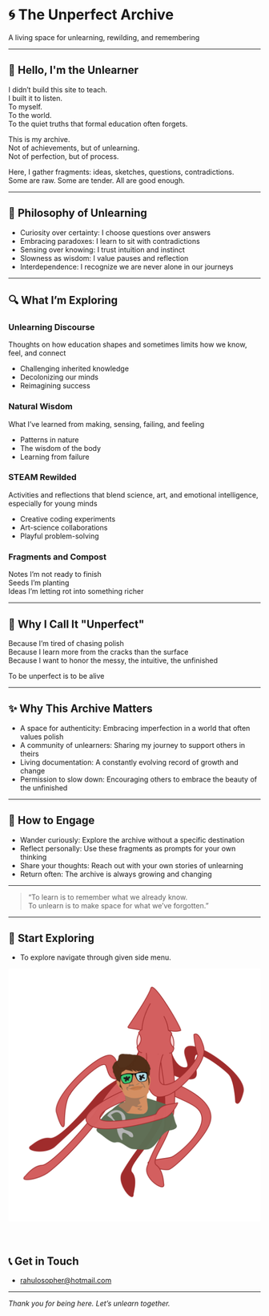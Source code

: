 # 🌀 The Unperfect Archive  
A living space for unlearning, rewilding, and remembering

---

## 🌱 Hello, I'm the Unlearner  
I didn’t build this site to teach.  
I built it to listen.  
To myself.  
To the world.  
To the quiet truths that formal education often forgets.

This is my archive.  
Not of achievements, but of unlearning.  
Not of perfection, but of process.

Here, I gather fragments: ideas, sketches, questions, contradictions.  
Some are raw. Some are tender. All are good enough.

---

## 🧠 Philosophy of Unlearning  
- Curiosity over certainty: I choose questions over answers  
- Embracing paradoxes: I learn to sit with contradictions  
- Sensing over knowing: I trust intuition and instinct  
- Slowness as wisdom: I value pauses and reflection  
- Interdependence: I recognize we are never alone in our journeys

---

## 🔍 What I’m Exploring  

### Unlearning Discourse  
Thoughts on how education shapes and sometimes limits how we know, feel, and connect  
- Challenging inherited knowledge  
- Decolonizing our minds  
- Reimagining success  

### Natural Wisdom  
What I’ve learned from making, sensing, failing, and feeling  
- Patterns in nature  
- The wisdom of the body  
- Learning from failure  

### STEAM Rewilded  
Activities and reflections that blend science, art, and emotional intelligence, especially for young minds  
- Creative coding experiments  
- Art-science collaborations  
- Playful problem-solving  

### Fragments and Compost  
Notes I’m not ready to finish  
Seeds I’m planting  
Ideas I’m letting rot into something richer

---

## 🧭 Why I Call It "Unperfect"  
Because I’m tired of chasing polish  
Because I learn more from the cracks than the surface  
Because I want to honor the messy, the intuitive, the unfinished

To be unperfect is to be alive

---

## ✨ Why This Archive Matters  
- A space for authenticity: Embracing imperfection in a world that often values polish  
- A community of unlearners: Sharing my journey to support others in theirs  
- Living documentation: A constantly evolving record of growth and change  
- Permission to slow down: Encouraging others to embrace the beauty of the unfinished

---

## 🌟 How to Engage  
- Wander curiously: Explore the archive without a specific destination  
- Reflect personally: Use these fragments as prompts for your own thinking  
- Share your thoughts: Reach out with your own stories of unlearning  
- Return often: The archive is always growing and changing

---

> “To learn is to remember what we already know.  
> To unlearn is to make space for what we’ve forgotten.”

---

## 🌱 Start Exploring

- To explore navigate through given side menu.

![Here is Me](assets/images/avatar.png)
⠀⠀⠀⠀⠀⠀⠀⠀⠀⠀⠀⠀⠀⠀⠀⠀⠀⠀⠀⠀⠀⠀⠀⠀⠀⠀⠀⠀⠀⠀⠀⠀⠀⠀⠀⠀⠀⠀⠀⠀⠀⠀⠀⠀⠀⠀⠀⠀⠀⠀⠀⠀⠀
## 📞 Get in Touch

- [rahulosopher@hotmail.com](mailto:rahulosopher@hotmail.com)  

---

*Thank you for being here. Let’s unlearn together.*  